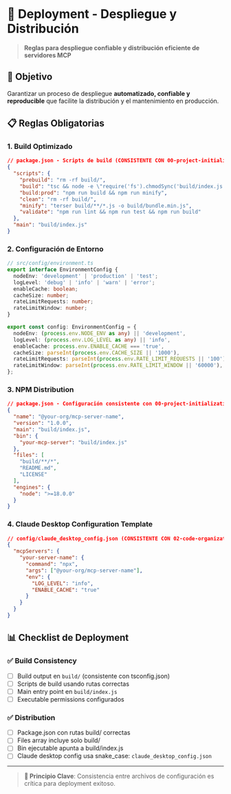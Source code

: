 # 🚀 Deployment - Despliegue y Distribución

> **Reglas para despliegue confiable y distribución eficiente de servidores MCP**

## 🎯 Objetivo

Garantizar un proceso de despliegue **automatizado, confiable y reproducible** que facilite la distribución y el mantenimiento en producción.

## 📋 Reglas Obligatorias

### 1. **Build Optimizado**

```json
// package.json - Scripts de build (CONSISTENTE CON 00-project-initialization.md)
{
  "scripts": {
    "prebuild": "rm -rf build/",
    "build": "tsc && node -e \"require('fs').chmodSync('build/index.js', '755')\"",
    "build:prod": "npm run build && npm run minify",
    "clean": "rm -rf build/",
    "minify": "terser build/**/*.js -o build/bundle.min.js",
    "validate": "npm run lint && npm run test && npm run build"
  },
  "main": "build/index.js"
}
```

### 2. **Configuración de Entorno**

```typescript
// src/config/environment.ts
export interface EnvironmentConfig {
  nodeEnv: 'development' | 'production' | 'test';
  logLevel: 'debug' | 'info' | 'warn' | 'error';
  enableCache: boolean;
  cacheSize: number;
  rateLimitRequests: number;
  rateLimitWindow: number;
}

export const config: EnvironmentConfig = {
  nodeEnv: (process.env.NODE_ENV as any) || 'development',
  logLevel: (process.env.LOG_LEVEL as any) || 'info',
  enableCache: process.env.ENABLE_CACHE === 'true',
  cacheSize: parseInt(process.env.CACHE_SIZE || '1000'),
  rateLimitRequests: parseInt(process.env.RATE_LIMIT_REQUESTS || '100'),
  rateLimitWindow: parseInt(process.env.RATE_LIMIT_WINDOW || '60000'),
};
```

### 3. **NPM Distribution**

```json
// package.json - Configuración consistente con 00-project-initialization.md
{
  "name": "@your-org/mcp-server-name",
  "version": "1.0.0",
  "main": "build/index.js",
  "bin": {
    "your-mcp-server": "build/index.js"
  },
  "files": [
    "build/**/*",
    "README.md",
    "LICENSE"
  ],
  "engines": {
    "node": ">=18.0.0"
  }
}
```

### 4. **Claude Desktop Configuration Template**

```json
// config/claude_desktop_config.json (CONSISTENTE CON 02-code-organization.md)
{
  "mcpServers": {
    "your-server-name": {
      "command": "npx",
      "args": ["@your-org/mcp-server-name"],
      "env": {
        "LOG_LEVEL": "info",
        "ENABLE_CACHE": "true"
      }
    }
  }
}
```

## 📊 Checklist de Deployment

### ✅ Build Consistency  
- [ ] Build output en `build/` (consistente con tsconfig.json)
- [ ] Scripts de build usando rutas correctas
- [ ] Main entry point en `build/index.js`
- [ ] Executable permissions configurados

### ✅ Distribution
- [ ] Package.json con rutas build/ correctas
- [ ] Files array incluye solo build/
- [ ] Bin ejecutable apunta a build/index.js
- [ ] Claude desktop config usa snake_case: `claude_desktop_config.json`

---

> **🚀 Principio Clave**: Consistencia entre archivos de configuración es crítica para deployment exitoso. 